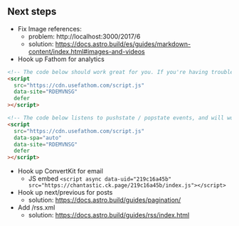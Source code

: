 ## Next steps

- Fix Image references:
  - problem: http://localhost:3000/2017/6
  - solution: https://docs.astro.build/es/guides/markdown-content/index.html#images-and-videos
- Hook up Fathom for analytics

```html
<!-- The code below should work great for you. If you're having trouble, let us know. -->
<script
  src="https://cdn.usefathom.com/script.js"
  data-site="RDEMVNSG"
  defer
></script>
```

```html
<!-- The code below listens to pushstate / popstate events, and will work nicely in your SPA. -->
<script
  src="https://cdn.usefathom.com/script.js"
  data-spa="auto"
  data-site="RDEMVNSG"
  defer
></script>
```

- Hook up ConvertKit for email
  - JS embed `<script async data-uid="219c16a45b" src="https://chantastic.ck.page/219c16a45b/index.js"></script>`
- Hook up next/previous for posts
  - solution: https://docs.astro.build/guides/pagination/
- Add /rss.xml
  - solution: https://docs.astro.build/guides/rss/index.html
